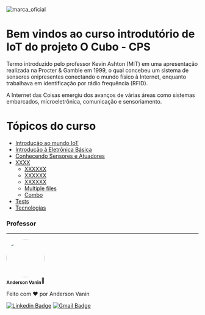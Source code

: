 ![marca_oficial](https://user-images.githubusercontent.com/101676959/229141607-7304b4b6-f112-4c93-85bf-e7a1b41d2667.png)

# Bem vindos ao curso introdutório de IoT do projeto O Cubo - CPS

Termo introduzido pelo professor Kevin Ashton (MIT) em uma apresentação realizada na Procter & Gamble em 1999, o qual concebeu um sistema de sensores onipresentes conectando o mundo físico à Internet, enquanto trabalhava em identificação por rádio frequência (RFID).

A Internet das Coisas emergiu dos avanços de várias áreas como sistemas embarcados, microeletrônica, comunicação e sensoriamento.

Tópicos do curso
=================
<!--ts-->
   * [Introdução ao mundo IoT](#Sobre)
   * [Introdução à Eletrônica Básica](#tabela-de-conteudo)
   * [Conhecendo Sensores e Atuadores](#instalacao)
   * [XXXX](#como-usar)
      * [XXXXXX](#pre-requisitos)
      * [XXXXXX](#local-files)
      * [XXXXXX](#remote-files)
      * [Multiple files](#multiple-files)
      * [Combo](#combo)
   * [Tests](#testes)
   * [Tecnologias](#tecnologias)
<!--te-->


### Professor
---


 <img style="border-radius: 50%;" src="https://avatars.githubusercontent.com/u/101676959?v=4" width="100px;" alt=""/>
 <br />
 <sub><b>Anderson Vanin</b></sub>🚀


Feito com ❤️ por Anderson Vanin 

[![Linkedin Badge](https://img.shields.io/badge/-Anderson-blue?style=flat-square&logo=Linkedin&logoColor=white&link=https://br.linkedin.com/in/anderson-vanin/)](https://www.linkedin.com/in/tgmarinho/) 
[![Gmail Badge](https://img.shields.io/badge/-profandersonvanin01@gmail.com-c14438?style=flat-square&logo=Gmail&logoColor=white&link=mailto:profandersonvanin01@gmail.com)](mailto:profandersonvanin01@gmail.com)
